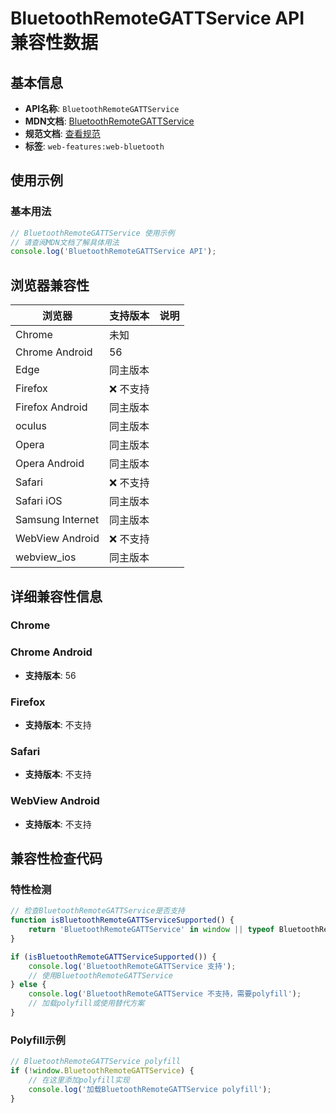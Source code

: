 # BluetoothRemoteGATTService API 兼容性数据

## 基本信息

- **API名称**: `BluetoothRemoteGATTService`
- **MDN文档**: [BluetoothRemoteGATTService](https://developer.mozilla.org/docs/Web/API/BluetoothRemoteGATTService)
- **规范文档**: [查看规范](https://webbluetoothcg.github.io/web-bluetooth/#bluetoothgattservice-interface)
- **标签**: `web-features:web-bluetooth`

## 使用示例

### 基本用法

```javascript
// BluetoothRemoteGATTService 使用示例
// 请查阅MDN文档了解具体用法
console.log('BluetoothRemoteGATTService API');
```

## 浏览器兼容性

| 浏览器 | 支持版本 | 说明 |
|--------|----------|------|
| Chrome | 未知 |  |
| Chrome Android | 56 |  |
| Edge | 同主版本 |  |
| Firefox | ❌ 不支持 |  |
| Firefox Android | 同主版本 |  |
| oculus | 同主版本 |  |
| Opera | 同主版本 |  |
| Opera Android | 同主版本 |  |
| Safari | ❌ 不支持 |  |
| Safari iOS | 同主版本 |  |
| Samsung Internet | 同主版本 |  |
| WebView Android | ❌ 不支持 |  |
| webview_ios | 同主版本 |  |

## 详细兼容性信息

### Chrome


### Chrome Android

- **支持版本**: 56

### Firefox

- **支持版本**: 不支持

### Safari

- **支持版本**: 不支持

### WebView Android

- **支持版本**: 不支持

## 兼容性检查代码

### 特性检测

```javascript
// 检查BluetoothRemoteGATTService是否支持
function isBluetoothRemoteGATTServiceSupported() {
    return 'BluetoothRemoteGATTService' in window || typeof BluetoothRemoteGATTService !== 'undefined';
}

if (isBluetoothRemoteGATTServiceSupported()) {
    console.log('BluetoothRemoteGATTService 支持');
    // 使用BluetoothRemoteGATTService
} else {
    console.log('BluetoothRemoteGATTService 不支持，需要polyfill');
    // 加载polyfill或使用替代方案
}
```

### Polyfill示例

```javascript
// BluetoothRemoteGATTService polyfill
if (!window.BluetoothRemoteGATTService) {
    // 在这里添加polyfill实现
    console.log('加载BluetoothRemoteGATTService polyfill');
}
```

